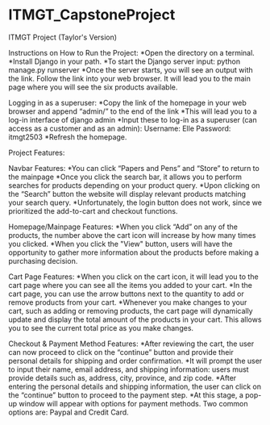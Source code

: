 # ITMGT_CapstoneProject
ITMGT Project (Taylor's Version)

Instructions on How to Run the Project:
    *Open the directory on a terminal.
    *Install Django in your path.
    *To start the Django server input: python manage.py runserver
    *Once the server starts, you will see an output with the link. Follow the link into your web browser. It will lead you to the main page where you will see the six products available.

Logging in as a superuser:
    *Copy the link of the homepage in your web browser and append “admin/” to the end of the link
    *This will lead you to a log-in interface of django admin
    *Input these to log-in as a superuser (can access as a customer and as an admin):
        Username: Elle
        Password: itmgt2503
    *Refresh the homepage.

Project Features:

Navbar Features:
    *You can click “Papers and Pens” and “Store” to return to the mainpage
    *Once you click the search bar, it allows you to perform searches for products depending on your product query.
    *Upon clicking on the “Search” button the website will display relevant products matching your search query.
    *Unfortunately, the login button does not work, since we prioritized the add-to-cart and checkout functions.

Homepage/Mainpage Features:
    *When you click “Add” on any of the products, the number above the cart icon will increase by how many times you clicked.
    *When you click the "View" button, users will have the opportunity to gather more information about the products before making a purchasing decision.

Cart Page Features:
    *When you click on the cart icon, it will lead you to the cart page where you can see all the items you added to your cart.
    *In the cart page, you can use the arrow buttons next to the quantity to add or remove products from your cart.
    *Whenever you make changes to your cart, such as adding or removing products, the cart page will dynamically update and display the total amount of the products in your cart. This allows you to see the current total price as you make changes.

Checkout & Payment Method Features:
    *After reviewing the cart, the user can now proceed to click on the “continue” button and provide their personal details for shipping and order confirmation.
    *It will prompt the user to input their name, email address, and shipping information: users must provide details such as, address, city, province, and zip code.
    *After entering the personal details and shipping information, the user can click on the “continue” button to proceed to the payment step.
    *At this stage, a pop-up window will appear with options for payment methods. Two common options are: Paypal and Credit Card.